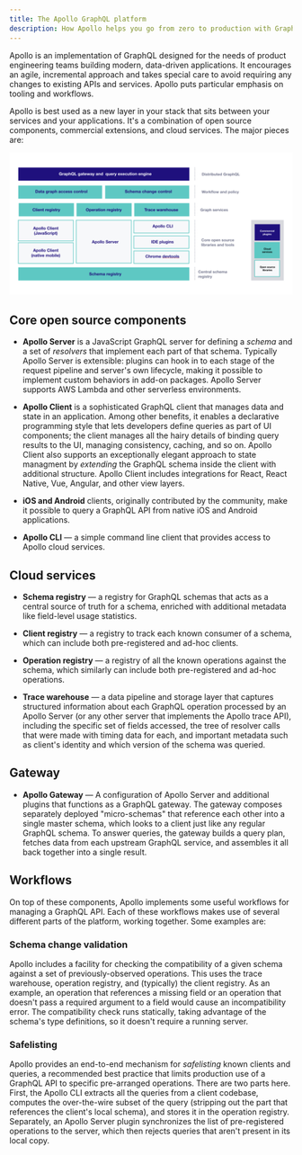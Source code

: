 ```yaml
---
title: The Apollo GraphQL platform
description: How Apollo helps you go from zero to production with GraphQL
---
```


Apollo is an implementation of GraphQL designed for the needs of product
engineering teams building modern, data-driven applications. It
encourages an agile, incremental approach and takes special care to
avoid requiring any changes to existing APIs and services. Apollo puts
particular emphasis on tooling and workflows.

Apollo is best used as a new layer in your stack that sits between your
services and your applications. It's a combination of open source
components, commercial extensions, and cloud services. The major pieces
are:

<div style="text-align:center">
  <img src="../img/platform-diagram.png" alt="Graph layer">
</div>

<h2 id="open-source">Core open source components</h2>

 * **Apollo Server** is a JavaScript GraphQL server for defining a
   *schema* and a set of *resolvers* that implement each part of that
   schema. Typically  Apollo Server is extensible: plugins can hook in to each stage of the
   request pipeline and server's own lifecycle, making it possible to
   implement custom behaviors in add-on packages. Apollo Server supports
   AWS Lambda and other serverless environments.

 * **Apollo Client** is a sophisticated GraphQL client that
   manages data and state in an application. Among other benefits, it
   enables a declarative programming style that lets developers define
   queries as part of UI components; the client manages all the hairy
   details of binding query results to the UI, managing consistency,
   caching, and so on. Apollo Client also supports an
   exceptionally elegant approach to state managment by *extending* the
   GraphQL schema inside the client with additional structure. Apollo Client
   includes integrations for React, React Native, Vue, Angular, and
   other view layers.

 * **iOS and Android** clients, originally contributed by the community,
 make it possible to query a GraphQL API from native iOS and
 Android applications.

 * **Apollo CLI** &mdash; a simple command line client that provides
   access to Apollo cloud services.

<h2 id="cloud-services">Cloud services</h2>

 * **Schema registry** &mdash; a registry for GraphQL schemas that acts
   as a central source of truth for a schema, enriched with additional
   metadata like field-level usage statistics.

 * **Client registry** &mdash; a registry to track each known consumer
   of a schema, which can include both pre-registered and ad-hoc clients.

 * **Operation registry** &mdash; a registry of all the known operations
   against the schema, which similarly can include both pre-registered
   and ad-hoc operations.

 * **Trace warehouse** &mdash; a data pipeline and storage layer that
   captures structured information about each GraphQL operation
   processed by an Apollo Server (or any other server that implements
   the Apollo trace API), including the specific set of fields accessed,
   the tree of resolver calls that were made with timing data for each,
   and important metadata such as client's identity and which version
   of the schema was queried.

<h2 id="gateway">Gateway</h2>

 * **Apollo Gateway** &mdash; A configuration of Apollo Server and additional plugins
   that functions as a GraphQL gateway. The gateway composes separately deployed "micro-schemas" that reference each other into a single master schema, which looks to a client just like any regular GraphQL schema. To answer queries, the gateway builds a query plan, fetches data from each upstream GraphQL service, and assembles it all back together into a single result.

<h2 id="workflows">Workflows</h2>

On top of these components, Apollo implements some useful workflows for
managing a GraphQL API. Each of these workflows makes use of several
different parts of the platform, working together. Some examples are:

<h3 id="schema-validation">Schema change validation</h3>

Apollo includes a facility for checking the compatibility of a given
schema against a set of previously-observed operations. This uses the
trace warehouse, operation registry, and (typically) the client
registry. As an example, an operation that references a missing field or
an operation that doesn't pass a required argument to a field would
cause an incompatibility error. The compatibility check runs statically,
taking advantage of the schema's type definitions, so it doesn't require
a running server.

<h3 id="safelisting">Safelisting</h3>

Apollo provides an end-to-end mechanism for *safelisting* known clients
and queries, a recommended best practice that limits production use of a
GraphQL API to specific pre-arranged operations. There are two parts
here. First, the Apollo CLI extracts all the queries from a client
codebase, computes the over-the-wire subset of the query (stripping out
the part that references the client's local schema), and stores it in
the operation registry. Separately, an Apollo Server plugin synchronizes
the list of pre-registered operations to the server, which then rejects
queries that aren't present in its local copy.
